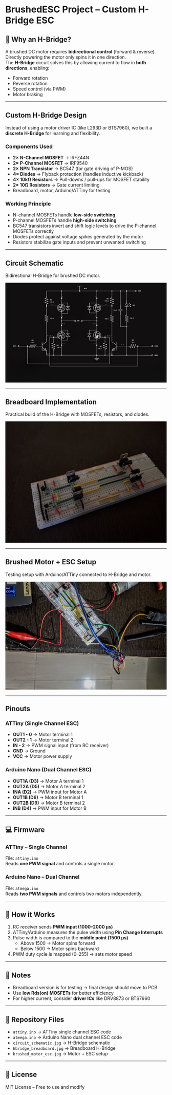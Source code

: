 # BrushedESC Project – Custom H-Bridge ESC

## 🔧 Why an H-Bridge?
A brushed DC motor requires **bidirectional control** (forward & reverse).  
Directly powering the motor only spins it in one direction.  
The **H-Bridge** circuit solves this by allowing current to flow in **both directions**, enabling:  
- Forward rotation  
- Reverse rotation  
- Speed control (via PWM)  
- Motor braking  

---

## Custom H-Bridge Design
Instead of using a motor driver IC (like L293D or BTS7960), we built a **discrete H-Bridge** for learning and flexibility.  

### Components Used
- **2× N-Channel MOSFET** → IRFZ44N  
- **2× P-Channel MOSFET** → IRF9540  
- **2× NPN Transistor** → BC547 (for gate driving of P-MOS)  
- **4× Diodes** → Flyback protection (handles inductive kickback)  
- **4× 10kΩ Resistors** → Pull-downs / pull-ups for MOSFET stability  
- **2× 10Ω Resistors** → Gate current limiting  
- Breadboard, motor, Arduino/ATTiny for testing  

### Working Principle
- N-channel MOSFETs handle **low-side switching**  
- P-channel MOSFETs handle **high-side switching**  
- BC547 transistors invert and shift logic levels to drive the P-channel MOSFETs correctly  
- Diodes protect against voltage spikes generated by the motor  
- Resistors stabilize gate inputs and prevent unwanted switching  

---

##  Circuit Schematic
Bidirectional H-Bridge for brushed DC motor.  

![Circuit Schematic](circuit_schematic.jpg)

---

## Breadboard Implementation
Practical build of the H-Bridge with MOSFETs, resistors, and diodes.  

![H-Bridge Breadboard](hbridge_breadboard.jpg)

---

## Brushed Motor + ESC Setup
Testing setup with Arduino/ATTiny connected to H-Bridge and motor.  

![Brushed Motor ESC Setup](brushed_motor_esc.jpg)

---

## Pinouts

### ATTiny (Single Channel ESC)
- **OUT1 - 0** → Motor terminal 1  
- **OUT2 - 1** → Motor terminal 2  
- **IN   - 2** → PWM signal input (from RC receiver)  
- **GND** → Ground  
- **VCC** → Motor power supply  

### Arduino Nano (Dual Channel ESC)
- **OUT1A (D3)** → Motor A terminal 1  
- **OUT2A (D5)** → Motor A terminal 2  
- **INA (D2)** → PWM input for Motor A  
- **OUT1B (D6)** → Motor B terminal 1  
- **OUT2B (D9)** → Motor B terminal 2  
- **INB (D4)** → PWM input for Motor B  

---

## 💻 Firmware

### ATTiny – Single Channel
File: `attiny.ino`  
Reads **one PWM signal** and controls a single motor.  

### Arduino Nano – Dual Channel
File: `atmega.ino`  
Reads **two PWM signals** and controls two motors independently.  

---

## 📖 How it Works
1. RC receiver sends **PWM input (1000–2000 µs)**  
2. ATTiny/Arduino measures the pulse width using **Pin Change Interrupts**  
3. Pulse width is compared to the **middle point (1500 µs)**  
   - Above 1500 → Motor spins forward  
   - Below 1500 → Motor spins backward  
4. PWM duty cycle is mapped (0–255) → sets motor speed  

---

## 📝 Notes
- Breadboard version is for testing → final design should move to PCB  
- Use **low Rds(on) MOSFETs** for better efficiency  
- For higher current, consider **driver ICs** like DRV8873 or BTS7960  

---

## 📂 Repository Files
- `attiny.ino` → ATTiny single channel ESC code  
- `atmega.ino` → Arduino Nano dual channel ESC code  
- `circuit_schematic.jpg` → H-Bridge schematic  
- `hbridge_breadboard.jpg` → Breadboard H-Bridge  
- `brushed_motor_esc.jpg` → Motor + ESC setup  

---

## 📜 License
MIT License – Free to use and modify  
